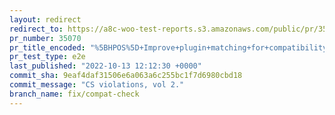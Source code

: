 ```yaml
---
layout: redirect
redirect_to: https://a8c-woo-test-reports.s3.amazonaws.com/public/pr/35070/e2e/index.html
pr_number: 35070
pr_title_encoded: "%5BHPOS%5D+Improve+plugin+matching+for+compatibility+check"
pr_test_type: e2e
last_published: "2022-10-13 12:12:30 +0000"
commit_sha: 9eaf4daf31506e6a063a6c255bc1f7d6980cbd18
commit_message: "CS violations, vol 2."
branch_name: fix/compat-check
---
```

